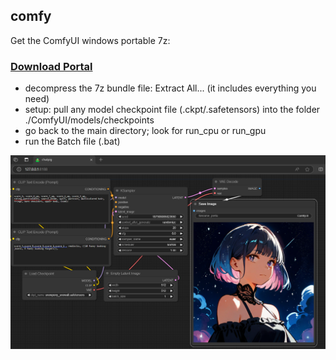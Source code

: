 ## comfy
Get the ComfyUI windows portable 7z:
### [Download Portal](https://github.com/calcuis/comfy/releases/download/0.0.2/ComfyUI_windows_portable.7z)
- decompress the 7z bundle file: Extract All... (it includes everything you need)
- setup: pull any model checkpoint file (.ckpt/.safetensors) into the folder ./ComfyUI/models/checkpoints
- go back to the main directory; look for run_cpu or run_gpu
- run the Batch file (.bat)

![screenshot](comfy.png)
